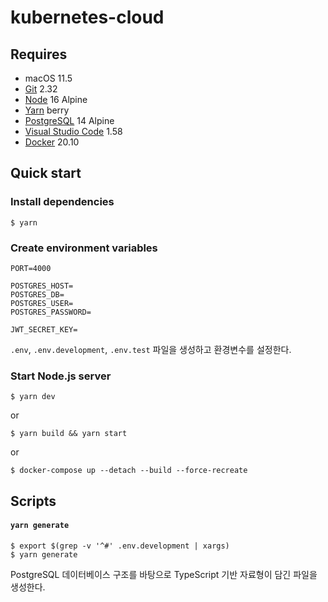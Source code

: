 # kubernetes-cloud

## Requires

- macOS 11.5
- [Git](https://git-scm.com/downloads) 2.32
- [Node](https://hub.docker.com/_/node) 16 Alpine
- [Yarn](https://yarnpkg.com/getting-started/install#about-global-installs) berry
- [PostgreSQL](https://hub.docker.com/_/postgres) 14 Alpine
- [Visual Studio Code](https://code.visualstudio.com/Download) 1.58
- [Docker](https://www.docker.com/get-started) 20.10

## Quick start

### Install dependencies

```shell
$ yarn
```

### Create environment variables

```
PORT=4000

POSTGRES_HOST=
POSTGRES_DB=
POSTGRES_USER=
POSTGRES_PASSWORD=

JWT_SECRET_KEY=
```

`.env`, `.env.development`, `.env.test` 파일을 생성하고 환경변수를 설정한다.

### Start Node.js server

```shell
$ yarn dev
```

or

```shell
$ yarn build && yarn start
```

or

```shell
$ docker-compose up --detach --build --force-recreate
```

## Scripts

#### `yarn generate`

```
$ export $(grep -v '^#' .env.development | xargs)
$ yarn generate
```

PostgreSQL 데이터베이스 구조를 바탕으로 TypeScript 기반 자료형이 담긴 파일을 생성한다.
